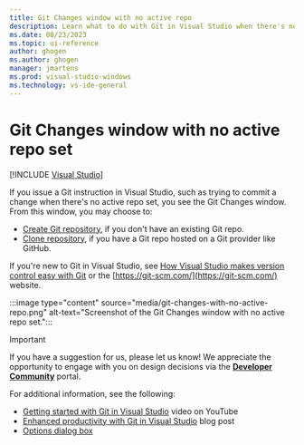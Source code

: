 ```yaml
---
title: Git Changes window with no active repo
description: Learn what to do with Git in Visual Studio when there's no active repo set
ms.date: 08/23/2023
ms.topic: ui-reference
author: ghogen
ms.author: ghogen
manager: jmartens
ms.prod: visual-studio-windows
ms.technology: vs-ide-general
---
```


# Git Changes window with no active repo set

 [!INCLUDE [Visual Studio](~/includes/applies-to-version/vs-windows-only.md)]

If you issue a Git instruction in Visual Studio, such as trying to commit a change when there's no active repo set, you see the Git Changes window. From this window, you may choose to:

- [Create Git repository](git-create-repository.md), if you don't have an existing Git repo.
- [Clone repository](git-clone-repository.md), if you have a Git repo hosted on a Git provider like GitHub.

If you're new to Git in Visual Studio, see [How Visual Studio makes version control easy with Git](git-with-visual-studio.md) or the [https://git-scm.com/](https://git-scm.com/) website.

:::image type="content" source="media/git-changes-with-no-active-repo.png" alt-text="Screenshot of the Git Changes window with no active repo set.":::

> [!IMPORTANT]
> If you have a suggestion for us, please let us know! We appreciate the opportunity to engage with you on design decisions via the [**Developer Community**](https://aka.ms/vsgitsuggestions) portal.

For additional information, see the following:

- [Getting started with Git in Visual Studio](https://www.youtube.com/watch?v=GCZ9x3yqkyc) video on YouTube
- [Enhanced productivity with Git in Visual Studio](https://devblogs.microsoft.com/visualstudio/enhanced-productivity-with-git-in-visual-studio/) blog post
- [Options dialog box](../ide/reference/options-dialog-box-visual-studio.md)
